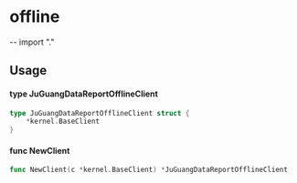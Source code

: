 # offline
--
    import "."


## Usage

#### type JuGuangDataReportOfflineClient

```go
type JuGuangDataReportOfflineClient struct {
	*kernel.BaseClient
}
```


#### func  NewClient

```go
func NewClient(c *kernel.BaseClient) *JuGuangDataReportOfflineClient
```
